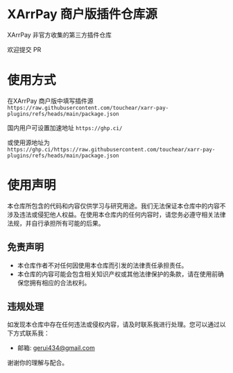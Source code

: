 # XArrPay 商户版插件仓库源
XArrPay 非官方收集的第三方插件仓库

欢迎提交 PR

# 使用方式

在XArrPay 商户版中填写插件源
`https://raw.githubusercontent.com/touchear/xarr-pay-plugins/refs/heads/main/package.json`

国内用户可设置加速地址
`https://ghp.ci/`

或使用源地址为
`https://ghp.ci/https://raw.githubusercontent.com/touchear/xarr-pay-plugins/refs/heads/main/package.json`



# 使用声明

本仓库所包含的代码和内容仅供学习与研究用途。我们无法保证本仓库中的内容不涉及违法或侵犯他人权益。在使用本仓库内的任何内容时，请您务必遵守相关法律法规，并自行承担所有可能的后果。

## 免责声明

- 本仓库作者不对任何因使用本仓库而引发的法律责任承担责任。
- 本仓库的内容可能会包含相关知识产权或其他法律保护的条款，请在使用前确保您拥有相应的合法权利。

## 违规处理

如发现本仓库中存在任何违法或侵权内容，请及时联系我进行处理。您可以通过以下方式联系我：

- 邮箱: [gerui434@gmail.com](mailto:gerui434@gmail.com)

谢谢你的理解与配合。
